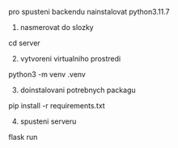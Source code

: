 pro spusteni backendu nainstalovat python3.11.7

1. nasmerovat do slozky

cd server

2. vytvoreni virtualniho prostredi

python3 -m venv .venv

3. doinstalovani potrebnych packagu

pip install -r requirements.txt

4. spusteni serveru 

flask run

